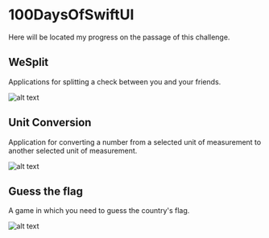 # 100DaysOfSwiftUI

Here will be located my progress on the passage of this challenge.

## WeSplit

Applications for splitting a check between you and your friends.

![alt text][WeSplitImage]

[WeSplitImage]: https://sun9-55.userapi.com/c200716/v200716976/3e188/IvJBH9mVSGk.jpg "WeSplit on iPhone Simulator"

## Unit Conversion

Application for converting a number from a selected unit of measurement to another selected unit of measurement.

![alt text][UnitConversionImage]

[UnitConversionImage]: https://sun9-21.userapi.com/c206624/v206624270/42950/lHU7HxCwcRE.jpg "UnitConversion on iPhone Simulator"

## Guess the flag

A game in which you need to guess the country's flag.

![alt text][GuessTheFlagImage]

[GuessTheFlagImage]: https://sun9-59.userapi.com/c204620/v204620552/483a8/oDOuIsOyzk0.jpg "GuessTheFlag on iPhone Simulator"
